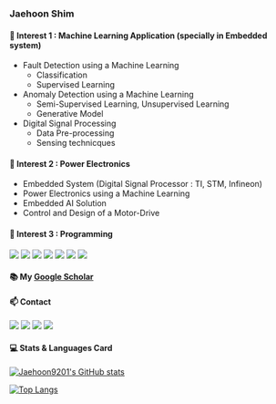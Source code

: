 ### Jaehoon Shim

#### 🌱 Interest 1 : Machine Learning Application (specially in Embedded system)
  * Fault Detection using a Machine Learning
    * Classification
    * Supervised Learning
  * Anomaly Detection using a Machine Learning
    * Semi-Supervised Learning, Unsupervised Learning
    * Generative Model
  * Digital Signal Processing
    * Data Pre-processing
    * Sensing technicques

#### 🌱 Interest 2 : Power Electronics
  * Embedded System (Digital Signal Processor : TI, STM, Infineon)
  * Power Electronics using a Machine Learning
  * Embedded AI Solution
  * Control and Design of a Motor-Drive
  
        
#### 🌱 Interest 3 : Programming
<img src="https://img.shields.io/badge/Python-3776AB?style=for-the-badge&logo=python&logoColor=white" />  <img src="https://img.shields.io/badge/C-00599C?style=for-the-badge&logo=c&logoColor=white" />  <img src="https://img.shields.io/badge/Java-ED8B00?style=for-the-badge&logo=java&logoColor=white" />  <img src="https://img.shields.io/badge/Keras-D00000?style=for-the-badge&logo=Keras&logoColor=white" />  <img src="https://img.shields.io/badge/PyTorch-EE4C2C?style=for-the-badge&logo=PyTorch&logoColor=white" />  <img src="https://img.shields.io/badge/Apache_Kafka-231F20?style=for-the-badge&logo=apache-kafka&logoColor=white"/>  <img src="https://img.shields.io/badge/Grafana-F2F4F9?style=for-the-badge&logo=grafana&logoColor=orange&labelColor=F2F4F9" /> 




#### :books: My [Google Scholar](https://scholar.google.com/citations?hl=ko&user=FwoMgvkAAAAJ)

#### 📫 Contact
 [<img src="https://img.shields.io/badge/Gmail-D14836?style=for-the-badge&logo=gmail&logoColor=white" />](mailto:jaehoon9201@snu.ac.kr)
 [<img src="https://img.shields.io/badge/GitHub-100000?style=for-the-badge&logo=github&logoColor=white" />](https://jaehoon9201.github.io/)
 [<img src="https://img.shields.io/badge/Instagram-E4405F?style=for-the-badge&logo=instagram&logoColor=white" />](https://instagram.com/jaehoon_shim_)
 [<img src="https://img.shields.io/badge/LinkedIn-0077B5?style=for-the-badge&logo=linkedin&logoColor=white" />](https://www.linkedin.com/in/jaehoon-shim-08aa83223/)

#### 💻 Stats & Languages Card
[![Jaehoon9201's GitHub stats](https://github-readme-stats.vercel.app/api?username=Jaehoon9201)](https://github.com/anuraghazra/github-readme-stats)

[![Top Langs](https://github-readme-stats.vercel.app/api/top-langs/?username=Jaehoon9201&layout=compact)](https://github.com/anuraghazra/github-readme-stats)

